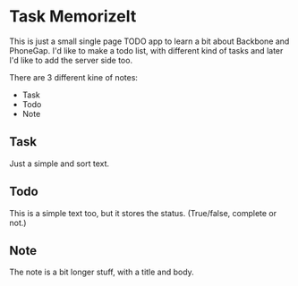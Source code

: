 Task MemorizeIt
===============

This is just a small single page TODO app to learn a bit about Backbone and PhoneGap.
I'd like to make a todo list, with different kind of tasks and later I'd like to add the server side too.

There are 3 different kine of notes:

- Task
- Todo
- Note


Task
-----
Just a simple and sort text.

Todo
-----
This is a simple text too, but it stores the status. (True/false, complete or not.)

Note
-----
The note is a bit longer stuff, with a title and body.